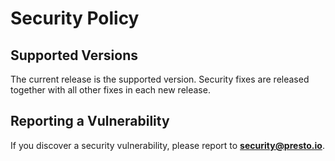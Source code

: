 # Security Policy

## Supported Versions

The current release is the supported version. Security fixes are released together
with all other fixes in each new release.

## Reporting a Vulnerability

If you discover a security vulnerability, please report to **security@presto.io**.